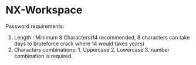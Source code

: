 # NX-Workspace

Password requirements: 
1. Length : Minimum 8 Characters(14 recommended, 8 characters can take days to bruteforce crack where 14 would takes years)
2. Characters combinations: 1. Uppercase  2. Lowercase 3. number combination is required. 

